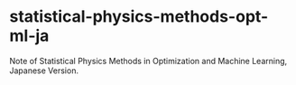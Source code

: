 # statistical-physics-methods-opt-ml-ja
Note of Statistical Physics Methods in Optimization and Machine Learning, Japanese Version.